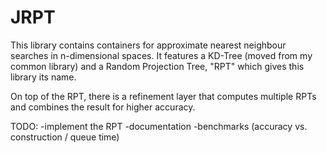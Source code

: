 JRPT
====

This library contains containers for approximate nearest neighbour searches in n-dimensional spaces.
It features a KD-Tree (moved from my common library) and a Random Projection Tree, "RPT" which gives this library its name.

On top of the RPT, there is a refinement layer that computes multiple RPTs and combines the result for higher accuracy.    

TODO: 
 -implement the RPT
 -documentation
 -benchmarks (accuracy vs. construction / queue time)  